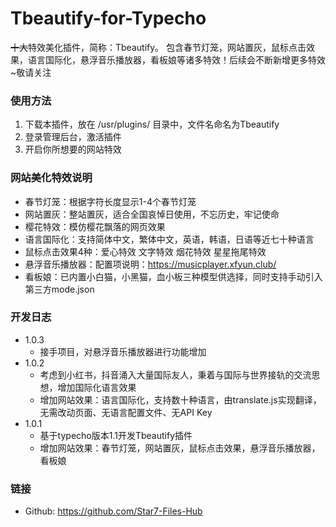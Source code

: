 # Tbeautify-for-Typecho
~~十大~~特效美化插件，简称：Tbeautify。
包含春节灯笼，网站置灰，鼠标点击效果，语言国际化，悬浮音乐播放器，看板娘等诸多特效！后续会不断新增更多特效~敬请关注

### 使用方法

1. 下载本插件，放在 /usr/plugins/ 目录中，文件名命名为Tbeautify
2. 登录管理后台，激活插件
3. 开启你所想要的网站特效

### 网站美化特效说明
- 春节灯笼：根据字符长度显示1-4个春节灯笼
- 网站置灰：整站置灰，适合全国哀悼日使用，不忘历史，牢记使命
- 樱花特效：模仿樱花飘落的网页效果
- 语言国际化：支持简体中文，繁体中文，英语，韩语，日语等近七十种语言
- 鼠标点击效果4种：爱心特效 文字特效 烟花特效 星星拖尾特效
- 悬浮音乐播放器：配置项说明：https://musicplayer.xfyun.club/
- 看板娘：已内置小白猫，小黑猫，血小板三种模型供选择，同时支持手动引入第三方mode.json

 
### 开发日志
- 1.0.3
    - 接手项目，对悬浮音乐播放器进行功能增加
- 1.0.2
    - 考虑到小红书，抖音涌入大量国际友人，秉着与国际与世界接轨的交流思想，增加国际化语言效果
    - 增加网站效果：语言国际化，支持数十种语言，由translate.js实现翻译，无需改动页面、无语言配置文件、无API Key
- 1.0.1
    - 基于typecho版本1.1开发Tbeautify插件
    - 增加网站效果：春节灯笼，网站置灰，鼠标点击效果，悬浮音乐播放器，看板娘


### 链接

- Github: https://github.com/Star7-Files-Hub

